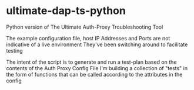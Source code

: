 # ultimate-dap-ts-python
Python version of The Ultimate Auth-Proxy Troubleshooting Tool

The example configuration file, host IP Addresses and Ports are not indicative of a live environment
They've been switching around to facilitate testing

The intent of the script is to generate and run a test-plan based on the contents of the Auth Proxy Config File
I'm building a collection of "tests" in the form of functions that can be called according to the attributes in the config
